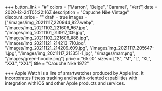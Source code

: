 +++
button_link = "#"
colors = ["Marron", "Beige", "Caramel", "Vert"]
date = 2020-12-24T05:22:16Z
description = "Capuche Nike Vintage"
discount_price = ""
draft = true
images = ["/images/img_20211117_220944_827.webp", "/images/img_20211102_221606_967.jpg", "/images/img_20211101_013917_109.jpg", "/images/img_20211102_221606_888.jpg", "/images/img_20211121_214213_710.jpg", "/images/img_20211121_214209_609.jpg", "/images/img_20211117_205647-1.jpg", "/images/img_20211117_213351-1.jpg", "/images/marr.png", "/images/green-hoodie.png"]
price = "65.00"
sizes = ["S", "M", "L", "XL", "XXL", "XXL"]
title = "Capuche Nike 1972"

+++
Apple Watch is a line of smartwatches produced by Apple Inc. It incorporates fitness tracking and health-oriented capabilities with integration with iOS and other Apple products and services.